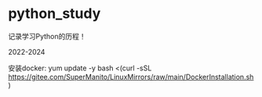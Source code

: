 # python_study
记录学习Python的历程！

2022-2024

安装docker:
yum update -y
bash <(curl -sSL https://gitee.com/SuperManito/LinuxMirrors/raw/main/DockerInstallation.sh)
